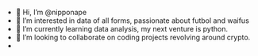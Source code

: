 - 👋 Hi, I’m @nipponape
- 👀 I’m interested in data of all forms, passionate about futbol and waifus
- 🌱 I’m currently learning data analysis, my next venture is python.
- 💞️ I’m looking to collaborate on coding projects revolving around crypto.
-

<!---
nipponape/nipponape is a ✨ special ✨ repository because its `README.md` (this file) appears on your GitHub profile.
You can click the Preview link to take a look at your changes.
--->
